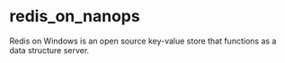 # redis_on_nanops
Redis on Windows is an open source key-value store that functions as a data structure server.
